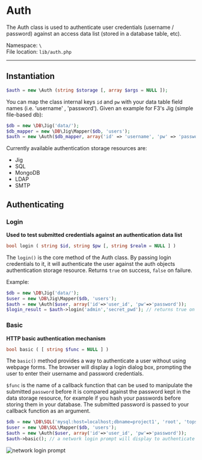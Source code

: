 # Auth
The Auth class is used to authenticate user credentials (username / password) against an access data list (stored in a database table, etc).

Namespace: `\` <br>
File location: `lib/auth.php`

---

## Instantiation
```php
$auth = new \Auth (string $storage [, array $args = NULL ]);
```

You can map the class internal keys `id` and `pw` with your data table field names (i.e. 'username' , 'password'). Given an example for F3's Jig (simple file-based db):

```php
$db = new \DB\Jig('data/');
$db_mapper = new \DB\Jig\Mapper($db, 'users');
$auth = new \Auth($db_mapper, array('id' => 'username', 'pw' => 'password'));
```

Currently available authentication storage resources are:

* Jig
* SQL
* MongoDB
* LDAP
* SMTP

## Authenticating

### Login
**Used to test submitted credentials against an authentication data list**

``` php
bool login ( string $id, string $pw [, string $realm = NULL ] )
```

The `login()` is the core method of the Auth class. By passing login credentials to it, it will authenticate the user against the auth objects authentication storage resource. Returns `true` on success, `false` on failure.

Example:

```php
$db = new \DB\Jig('data/');
$user = new \DB\Jig\Mapper($db, 'users');
$auth = new \Auth($user, array('id'=>'user_id', 'pw'=>'password'));
$login_result = $auth->login('admin','secret_pwd'); // returns true on successful login
```

### Basic
**HTTP basic authentication mechanism**

```php
bool basic ( [ string $func = NULL ] )
```

The `basic()` method provides a way to authenticate a user without using webpage forms. The browser will display a login dialog box, prompting the user to enter their username and password credentials.  

`$func` is the name of a callback function that can be used to manipulate the submitted `password` before it is compared against the password kept in the data storage resource, for example if you hash your passwords before storing them in your database. The submitted password is passed to your callback function as an argument.


```php
$db = new \DB\SQL('mysql:host=localhost;dbname=project1', 'root', 'topsecret123');
$user = new \DB\SQL\Mapper($db, 'users');
$auth = new \Auth($user, array('id'=>'user_id', 'pw'=>'password'));
$auth->basic(); // a network login prompt will display to authenticate the user
```
![network login prompt](http://i.stack.imgur.com/QnUZW.png "Example of Network Login Prompt")

